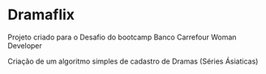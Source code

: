 # Dramaflix
Projeto criado para o Desafio do bootcamp Banco Carrefour Woman Developer

Criação de um algoritmo simples de cadastro de Dramas (Séries Ásiaticas)

